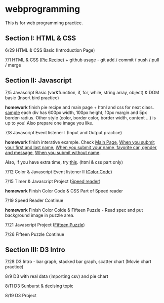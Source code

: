 # webprogramming

This is for web programming practice.


## Section I: HTML & CSS

6/29 HTML & CSS Basic (Introduction Page)

7/1 HTML & CSS ([Pie Recipe](/assignments/pie-recipe.md)) + github usage - git add / commit / push / pull / merge


## Section II: Javascript

7/5 Javascript Basic (var&function, if, for, while, string array, object) & DOM basic (Insert bird practice)

**homework** finish pie recipe and main page + html and css for next class. [sample](/assignments/js-prac-sample.png) each div has 600px width, 100px height, 10px margin and 5px border-radius. Other style (color, border color, border width, content ...) is up to you! Also prepare one image you like.

7/8 Javascript Event listener I (Input and Output practice)

**homework** finish interative example. Check [Main Page](/assignments/interactive-main.png), [When you submit your first and last name](/assignments/interactive-name.png), [When you submit your name, favorite car, gender, and message](/assignments/interactive-car.png), [When you submit without name](/assignments/interactive-error.png).

Also, if you have extra time, try [this](/assignments/color-main.png). (html & css part only)

7/12 Color & Javascript Event listener II ([Color Code](/assignments/color-reference.md))

7/15 Timer & Javascript Project ([Speed reader](/assignments/speed-reader.md))

**homework** Finish Color Code & CSS Part of Speed reader

7/19 Speed Reader Continue

**homework** Finish Color Colde & Fifteen Puzzle - Read spec and put background image in puzzle area.

7/21 Javascript Project ([Fifteen Puzzle](/assignments/fifteen-puzzle.md))

7/26 Fifteen Puzzle Continue

## Section III: D3 Intro

7/28 D3 Intro - bar graph, stacked bar graph, scatter chart (Movie chart practice)

8/9 D3 with real data (importing csv) and pie chart

8/11 D3 Sunburst & decising topic

8/19 D3 Project

